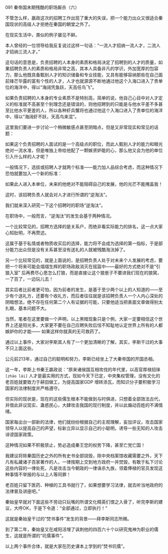 091 秦帝国末期残酷的职场厮杀（六）






不管怎么样，嬴政这次的招聘工作出现了重大的失误，把一个能力出众又很适合秦国现状的高级人才拒绝在秦国的朝堂之外了。

在现实生活中，类似的例子屡见不鲜。



本人曾经的一位领导给我反复说过这样一句话：“一流人才招纳一流人才，二流人才招纳三流人才。”

这句话的意思是，负责招聘的人本身的素质和格局决定了招聘到的人才的质量，如果招聘负责人的素质和格局非常之高，其本人具备非凡的学识，外加宽厚的包容力，那么他既具备甄别人才的知识储备和专业技能，又具有能够容纳那些在自己面前锋芒毕露的富有个性的人才，人才也就源源不断地通过他这个入海口进入了贵单位的海洋中，得以“海阔凭鱼跃，天高任鸟飞”。

如果负责招聘的人本身的专业素质不是特别高，简单的说，他自己心目中对人才定义的标准就不高甚至个别理念还是错误的，则他招聘到的只能是与他水平差不多甚至比他水平更差的人，所以各种虾兵蟹将也通过他这个入海口进入了贵单位的海洋中，得以“海阔虾不跃，天高鸟来混”。



这里我们要进一步讨论一个稍微敏感点甚至阴暗点，但是又非常现实和常见的话题：

如果这个负责招聘的人面试的是一个高级点的职位，而此人甄别人才的能力和眼光绝对一流水准，但是唯独上帝给他配了一颗嫉贤妒能的心，那么他又会为他的单位引入什么样的人才呢？

一般情况下，选拔或招聘人才就两个标准——能力加人品综合考虑，而这种情况下恐怕就要加入一个新的标准：

如果此人进入本单位，未来的他绝对不能阻碍自己的发展，他的光芒不能掩盖我！

这时，该招聘负责人就会对人才进行所谓的“逆淘汰”。

我们就来深入研究一下这个招聘时的职场“逆淘汰”。



在职场中，一般而言，“逆淘汰”的发生会基于两种情况。

一个比较常见的，招聘方选择的是关系户，而绝非看实际能力的排名，这一点大家心知肚明，不再赘述。

这属于基于私情或者物质收买后的选择，能力将不会成为选择的第一指标，于是部分能力出众但是没有关系甚至没有送礼的人就被残酷淘汰掉了。



另一个比较常见的，就是上面说的，是招聘负责人处于对未来个人发展的考虑，要把一个将来可能会熠熠生辉的职场政敌消灭在摇篮中——最好的方式绝对不是“引狼入室” 后再费尽心思怎么打狼，而是直接让这个狼崽子不要进我们现在的狼窝，一了百了，一边玩儿去！

其实后者比前者更可怕，因为前者的发生，是基于至少两个以上的人知道的——至少有个送礼方，还要有个收礼方，而后者往往就是该招聘负责人一个人内心深处的阴暗想法，绝不存在任何第二个人有证据的可能，只要他适当把表面文章做得别太扎眼，基本问题不大。

当然，笔者在这里要做一个声明，以上黑暗现象只是个例，大家一定要相信这个世界上还是阳光多，大家更不要在自己应聘失败后恬不知耻地认定世界上所有的人都嫉妒你的才能——
如果这样你就真的无可救药了。



通过以上事件，大家对李斯其人有了一个更加清晰的了解，其实，李斯干过的大事不只上面这些。

公元前213年，通过自己的聪明和努力，李斯已经坐上了大秦帝国的开国丞相。

这一年，李斯上书秦王嬴政说：“原来诸侯国互相攻伐的年代里，以高官厚禄招徕 `[zhāo lái]` 人才是最实用的方式，现如今天下已定，中央集权管理，没有文化的老百姓就要致力于耕田做工，为提高国家GDP 增砖添瓦，而知识分子要积极学习国家的法律制度并严格遵守。

但实际的现状是，现在的这些儒生根本不能做到与时俱进，只想着全部效法古代，并借此非议现实、蛊惑民心，大肆攻击我国的现行制度，并以此煽动百姓的不满情绪。

国家每出台一部新的法律，他们就纷纷根据自己的主观理解，妄加评议，攻击国家领导人以提高自己的声望，标新立异以显示自己的小聪明，诱导一些无知的人攻击诽谤国家政策。

这种情况如果不积极禁止，势必造成秦王您的权势下降，甚至亡党亡国！

我建议将除秦国历史之外的所有史书全部烧毁，除中央档案馆收藏需要之外，天下凡有私藏诸子百家著作的人，一律按期上交到地方政府一并焚毁，有敢于私下讨论这些内容的一律处死，凡是攻击当今朝政的一律诛杀九族，领着俸禄的官员发现这种事情不举报的与以上人等同罪！

老百姓只留下医药、种植的工具书就行了，如果想要学习法律，就去听当地政府的法律普及讲座吧。” 



秦始皇早就对下面这些不劳动只玩嘴的所谓文化精英们恨之入骨了，听完李斯的建议，大呼OK，于是下令道：“全部通过，立即执行！”

这就是秦始皇干过的“焚书事件”发生的背景——拜李斯同志所赐。



到了第二年，秦始皇又在咸阳活埋了讽刺他的四百六十个以研究鬼神为职业的儒生，这就是所谓的“坑儒事件”。

以上两个事件合体，就是大家在历史课本上学到的“焚书坑儒”。

